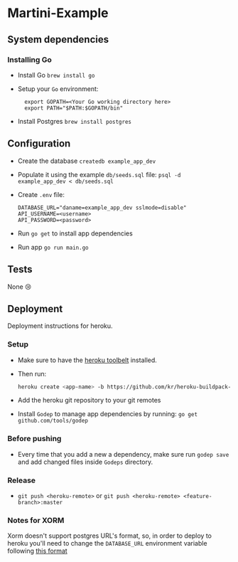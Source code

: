 # Martini-Example


## System dependencies

### Installing Go

  * Install Go `brew install go`
  * Setup your `Go` environment:
    ```
      export GOPATH=<Your Go working directory here>
      export PATH="$PATH:$GOPATH/bin"
    ```

* Install Postgres `brew install postgres`

## Configuration

* Create the database `createdb example_app_dev`

* Populate it using the example `db/seeds.sql` file:
  `psql -d example_app_dev < db/seeds.sql`

* Create `.env` file:
  ```
  DATABASE_URL="daname=example_app_dev sslmode=disable"
  API_USERNAME=<username>
  API_PASSWORD=<password>
  ```

* Run `go get` to install app dependencies

* Run app `go run main.go`

## Tests

None :cry:

## Deployment

Deployment instructions for heroku.

### Setup

* Make sure to have the [heroku toolbelt](https://toolbelt.heroku.com/)
  installed.

* Then run:
  ```bash
  heroku create <app-name> -b https://github.com/kr/heroku-buildpack-go.git
  ```

* Add the heroku git repository to your git remotes

* Install `Godep` to manage app dependencies by running:
  `go get github.com/tools/godep`

### Before pushing

* Every time that you add a new a dependency, make sure run `godep save`
  and add changed files inside `Godeps` directory.

### Release

* `git push <heroku-remote>` or `git push <heroku-remote> <feature-branch>:master`

### Notes for XORM

Xorm doesn't support postgres URL's format, so, in order to deploy to
heroku you'll need to change the `DATABASE_URL` environment variable
following [this format](http://godoc.org/github.com/lib/pq#hdr-Connection_String_Parameters)
